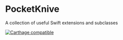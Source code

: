 # PocketKnive
A collection of useful Swift extensions and subclasses

[![Carthage compatible](https://img.shields.io/badge/Carthage-compatible-4BC51D.svg?style=flat)](https://github.com/Carthage/Carthage)